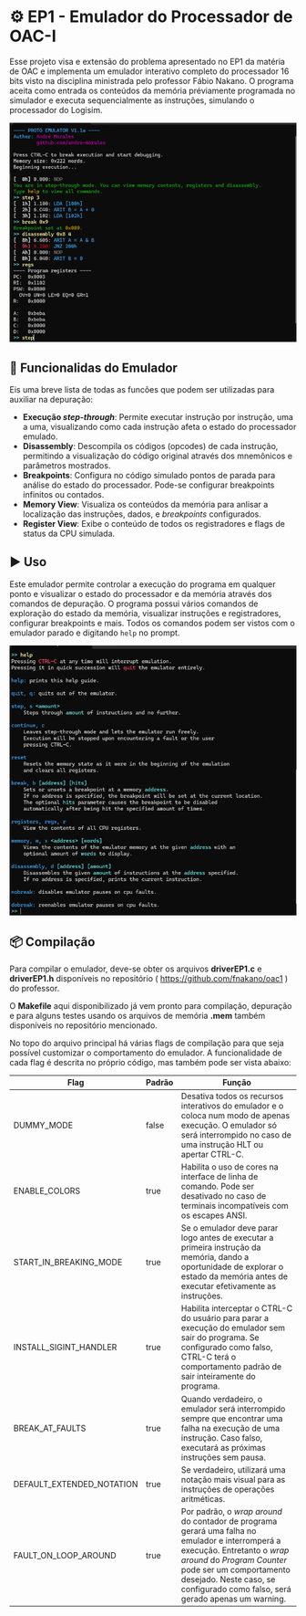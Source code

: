 # :gear: EP1 - Emulador do Processador de OAC-I

Esse projeto visa e extensão do problema apresentado no EP1 da matéria de OAC e implementa um emulador interativo completo do processador 16 bits visto na disciplina ministrada pelo professor Fábio Nakano.
O programa aceita como entrada os conteúdos da memória préviamente programada no simulador e executa sequencialmente as instruções, simulando o processador do Logisim.

![Prompt de comando com exemplo de saída do emulador](./img/exemplo.png)

## :toolbox: Funcionalidas do Emulador
Eis uma breve lista de todas as funcões que podem ser utilizadas para auxiliar na depuração:
- **Execução _step-through_**: Permite executar instrução por instrução, uma a uma, visualizando como cada instrução afeta o estado do processador emulado.
- **Disassembly**: Descompila os códigos (opcodes) de cada instrução, permitindo a visualização do código original através dos mnemônicos e parâmetros mostrados.
- **Breakpoints**: Configura no código simulado pontos de parada para análise do estado do processador. Pode-se configurar breakpoints infinitos ou contados.
- **Memory View**: Visualiza os conteúdos da memória para anlisar a localização das instruções, dados, e _breakpoints_ configurados.
- **Register View**: Exibe o conteúdo de todos os registradores e flags de status da CPU simulada.

## :arrow_forward: Uso
Este emulador permite controlar a execução do programa em qualquer ponto e visualizar o estado do processador e da memória através dos comandos de depuração. O programa possui vários comandos de exploração do estado da memória, visualizar instruções e registradores, configurar breakpoints e mais.
Todos os comandos podem ser vistos com o emulador parado e digitando ```help``` no prompt.

![Prompt de comando com o resultado da execução do comando "help"](./img/help.png)

## :package: Compilação
Para compilar o emulador, deve-se obter os arquivos **driverEP1.c** e **driverEP1.h** disponíveis no repositório ( https://github.com/fnakano/oac1 ) do professor.

O **Makefile** aqui disponibilizado já vem pronto para compilação, depuração e para alguns testes usando os arquivos de memória **.mem** também disponíveis no repositório mencionado.

No topo do arquivo principal há várias flags de compilação para que seja possível customizar o comportamento do emulador. A funcionalidade de cada flag é descrita no próprio código, mas também pode ser vista abaixo:

|Flag|Padrão|Função|
| - | - | - |
|DUMMY_MODE|false|Desativa todos os recursos interativos do emulador e o coloca num modo de apenas execução. O emulador só será interrompido no caso de uma instrução HLT ou apertar CTRL-C.|
|ENABLE_COLORS|true|Habilita o uso de cores na interface de linha de comando. Pode ser desativado no caso de terminais incompatíveis com os escapes ANSI.
|START_IN_BREAKING_MODE|true|Se o emulador deve parar logo antes de executar a primeira instrução da memória, dando a oportunidade de explorar o estado da memória antes de executar efetivamente as instruções.
|INSTALL_SIGINT_HANDLER|true|Habilita interceptar o CTRL-C do usuário para parar a execução do emulador sem sair do programa. Se configurado como falso, CTRL-C terá o comportamento padrão de sair inteiramente do programa.
|BREAK_AT_FAULTS|true|Quando verdadeiro, o emulador será interrompido sempre que encontrar uma falha na execução de uma instrução. Caso falso, executará as próximas instruções sem pausa.
|DEFAULT_EXTENDED_NOTATION|true|Se verdadeiro, utilizará uma notação mais visual para as instruções de operações aritméticas.
|FAULT_ON_LOOP_AROUND|true|Por padrão, o _wrap around_ do contador de programa gerará uma falha no emulador e interromperá a execução. Entretanto o _wrap around_ do _Program Counter_ pode ser um comportamento desejado. Neste caso, se configurado como falso, será gerado apenas um warning.
